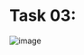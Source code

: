 # Task 03:
![image](https://github.com/user-attachments/assets/23c92b42-7684-40e2-9ae3-11d4f909684d)
